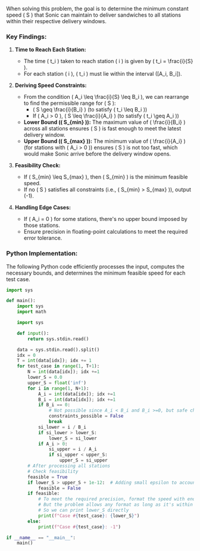 When solving this problem, the goal is to determine the minimum constant speed \( S \) that Sonic can maintain to deliver sandwiches to all stations within their respective delivery windows.

### Key Findings:

1. **Time to Reach Each Station:**
   - The time \( t_i \) taken to reach station \( i \) is given by \( t_i = \frac{i}{S} \).
   - For each station \( i \), \( t_i \) must lie within the interval \([A_i, B_i]\).

2. **Deriving Speed Constraints:**
   - From the condition \( A_i \leq \frac{i}{S} \leq B_i \), we can rearrange to find the permissible range for \( S \):
     - \( S \geq \frac{i}{B_i} \) (to satisfy \( t_i \leq B_i \))
     - If \( A_i > 0 \), \( S \leq \frac{i}{A_i} \) (to satisfy \( t_i \geq A_i \))
   - **Lower Bound (\( S_{min} \)):** The maximum value of \( \frac{i}{B_i} \) across all stations ensures \( S \) is fast enough to meet the latest delivery window.
   - **Upper Bound (\( S_{max} \)):** The minimum value of \( \frac{i}{A_i} \) (for stations with \( A_i > 0 \)) ensures \( S \) is not too fast, which would make Sonic arrive before the delivery window opens.

3. **Feasibility Check:**
   - If \( S_{min} \leq S_{max} \), then \( S_{min} \) is the minimum feasible speed.
   - If no \( S \) satisfies all constraints (i.e., \( S_{min} > S_{max} \)), output \(-1\).

4. **Handling Edge Cases:**
   - If \( A_i = 0 \) for some stations, there's no upper bound imposed by those stations.
   - Ensure precision in floating-point calculations to meet the required error tolerance.

### Python Implementation:

The following Python code efficiently processes the input, computes the necessary bounds, and determines the minimum feasible speed for each test case.

```python
import sys

def main():
    import sys
    import math

    import sys

    def input():
        return sys.stdin.read()

    data = sys.stdin.read().split()
    idx = 0
    T = int(data[idx]); idx += 1
    for test_case in range(1, T+1):
        N = int(data[idx]); idx +=1
        lower_S = 0.0
        upper_S = float('inf')
        for i in range(1, N+1):
            A_i = int(data[idx]); idx +=1
            B_i = int(data[idx]); idx +=1
            if B_i == 0:
                # Not possible since A_i < B_i and B_i >=0, but safe check
                constraints_possible = False
                break
            si_lower = i / B_i
            if si_lower > lower_S:
                lower_S = si_lower
            if A_i > 0:
                si_upper = i / A_i
                if si_upper < upper_S:
                    upper_S = si_upper
        # After processing all stations
        # Check feasibility
        feasible = True
        if lower_S > upper_S + 1e-12:  # Adding small epsilon to account for floating point
            feasible = False
        if feasible:
            # To meet the required precision, format the speed with enough decimal places
            # But the problem allows any format as long as it's within error
            # So we can print lower_S directly
            print(f"Case #{test_case}: {lower_S}")
        else:
            print(f"Case #{test_case}: -1")

if __name__ == "__main__":
    main()
```